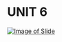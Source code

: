 UNIT 6
========================================================

[![Image of Slide](http://image.slidesharecdn.com/unit6arrays-160229095654/95/unit-6-arrays-1-638.jpg?cb=1456764378)](http://www.ashimlamichhane.com.np/2016/08/unit-6-arrays/)






